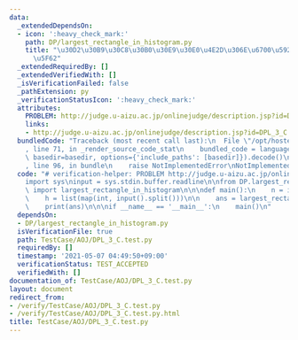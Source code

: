 ```yaml
---
data:
  _extendedDependsOn:
  - icon: ':heavy_check_mark:'
    path: DP/largest_rectangle_in_histogram.py
    title: "\u30D2\u30B9\u30C8\u30B0\u30E9\u30E0\u4E2D\u306E\u6700\u5927\u9577\u65B9\
      \u5F62"
  _extendedRequiredBy: []
  _extendedVerifiedWith: []
  _isVerificationFailed: false
  _pathExtension: py
  _verificationStatusIcon: ':heavy_check_mark:'
  attributes:
    PROBLEM: http://judge.u-aizu.ac.jp/onlinejudge/description.jsp?id=DPL_3_C
    links:
    - http://judge.u-aizu.ac.jp/onlinejudge/description.jsp?id=DPL_3_C
  bundledCode: "Traceback (most recent call last):\n  File \"/opt/hostedtoolcache/Python/3.9.7/x64/lib/python3.9/site-packages/onlinejudge_verify/documentation/build.py\"\
    , line 71, in _render_source_code_stat\n    bundled_code = language.bundle(stat.path,\
    \ basedir=basedir, options={'include_paths': [basedir]}).decode()\n  File \"/opt/hostedtoolcache/Python/3.9.7/x64/lib/python3.9/site-packages/onlinejudge_verify/languages/python.py\"\
    , line 96, in bundle\n    raise NotImplementedError\nNotImplementedError\n"
  code: "# verification-helper: PROBLEM http://judge.u-aizu.ac.jp/onlinejudge/description.jsp?id=DPL_3_C\n\
    import sys\ninput = sys.stdin.buffer.readline\n\nfrom DP.largest_rectangle_in_histogram\
    \ import largest_rectangle_in_histogram\n\n\ndef main():\n    n = int(input())\n\
    \    h = list(map(int, input().split()))\n\n    ans = largest_rectangle_in_histogram(h)\n\
    \    print(ans)\n\n\nif __name__ == '__main__':\n    main()\n"
  dependsOn:
  - DP/largest_rectangle_in_histogram.py
  isVerificationFile: true
  path: TestCase/AOJ/DPL_3_C.test.py
  requiredBy: []
  timestamp: '2021-05-07 04:49:50+09:00'
  verificationStatus: TEST_ACCEPTED
  verifiedWith: []
documentation_of: TestCase/AOJ/DPL_3_C.test.py
layout: document
redirect_from:
- /verify/TestCase/AOJ/DPL_3_C.test.py
- /verify/TestCase/AOJ/DPL_3_C.test.py.html
title: TestCase/AOJ/DPL_3_C.test.py
---
```

